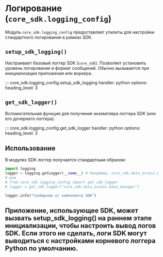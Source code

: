 # Логирование (`core_sdk.logging_config`)

Модуль `core_sdk.logging_config` предоставляет утилиты для настройки стандартного логирования в рамках SDK.

## `setup_sdk_logging()`
Настраивает базовый логгер SDK (`core_sdk`). Позволяет установить уровень логирования и формат сообщений.
Обычно вызывается при инициализации приложения или воркера.

::: core_sdk.logging_config.setup_sdk_logging
    handler: python
    options:
      heading_level: 3

## `get_sdk_logger()`
Вспомогательная функция для получения экземпляра логгера SDK (или его дочернего логгера).

::: core_sdk.logging_config.get_sdk_logger
    handler: python
    options:
      heading_level: 3

## Использование

В модулях SDK логгер получается стандартным образом:

```python
import logging
logger = logging.getLogger(__name__) # Например, core_sdk.data_access.base_manager
# или
# from core_sdk.logging_config import get_sdk_logger
# logger = get_sdk_logger("core_sdk.data_access.base_manager")

logger.info("Сообщение от компонента SDK")
```
Приложение, использующее SDK, может вызвать setup_sdk_logging() на раннем этапе инициализации, чтобы настроить вывод логов SDK. Если этого не сделать, логи SDK могут выводиться с настройками корневого логгера Python по умолчанию.
---
